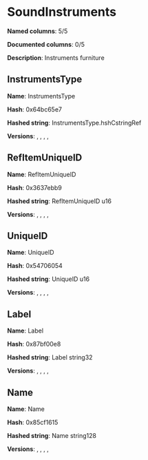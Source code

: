 # SoundInstruments
**Named columns**: 5/5

**Documented columns**: 0/5

**Description**: Instruments furniture
## InstrumentsType

**Name**: InstrumentsType

**Hash**: 0x64bc65e7

**Hashed string**: InstrumentsType.hshCstringRef

**Versions**: , , , , 

## RefItemUniqueID

**Name**: RefItemUniqueID

**Hash**: 0x3637ebb9

**Hashed string**: RefItemUniqueID u16

**Versions**: , , , , 

## UniqueID

**Name**: UniqueID

**Hash**: 0x54706054

**Hashed string**: UniqueID u16

**Versions**: , , , , 

## Label

**Name**: Label

**Hash**: 0x87bf00e8

**Hashed string**: Label string32

**Versions**: , , , , 

## Name

**Name**: Name

**Hash**: 0x85cf1615

**Hashed string**: Name string128

**Versions**: , , , , 

